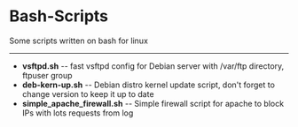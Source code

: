 Bash-Scripts
============

Some scripts written on bash for linux

<hr />

* <b>vsftpd.sh</b> -- fast vsftpd config for Debian server with /var/ftp directory, ftpuser group
* <b>deb-kern-up.sh</b> -- Debian distro kernel update script, don't forget to change version to keep it up to date
* <b>simple_apache_firewall.sh</b> -- Simple firewall script for apache to block IPs with lots requests from log
